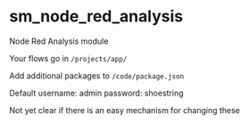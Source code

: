 # sm_node_red_analysis
Node Red Analysis module

Your flows go in `/projects/app/`

Add additional packages to `/code/package.json`

Default username: admin
password: shoestring

Not yet clear if there is an easy mechanism for changing these
